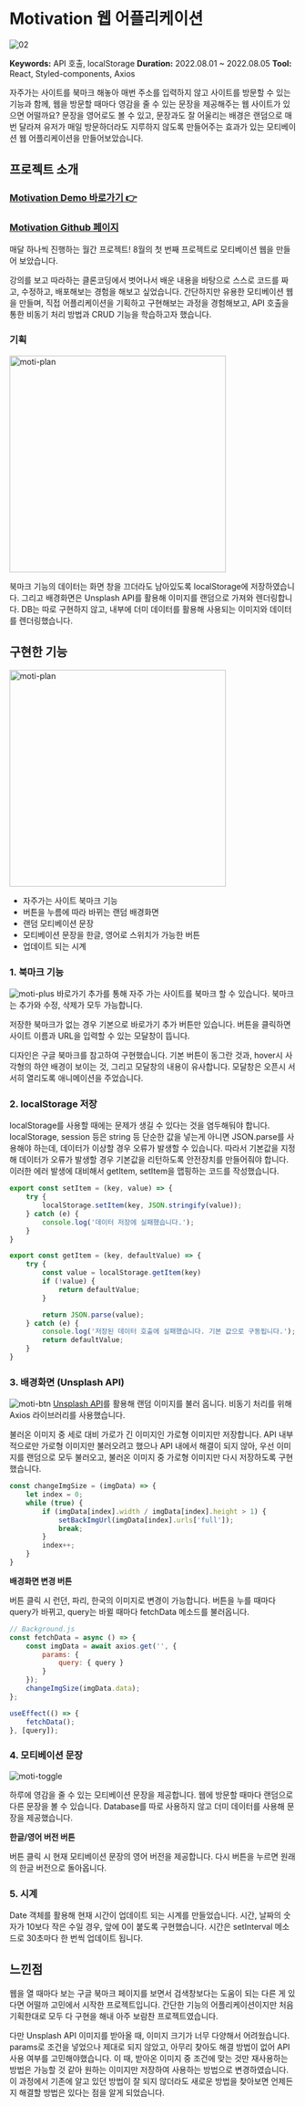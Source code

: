 # Motivation 웹 어플리케이션
![02](https://user-images.githubusercontent.com/107474891/193537039-84dde6b9-4588-47a0-ab3a-9c96fac2cfa7.jpg)

**Keywords:** API 호출, localStorage
**Duration:** 2022.08.01 ~ 2022.08.05
**Tool:** React, Styled-components, Axios

자주가는 사이트를 북마크 해놓아 매번 주소를 입력하지 않고 사이트를 방문할 수 있는 기능과 함께, 웹을 방문할 때마다 영감을 줄 수 있는 문장을 제공해주는 웹 사이트가 있으면 어떨까요? 문장을 영어로도 볼 수 있고, 문장과도 잘 어울리는 배경은 랜덤으로 매번 달라져 유저가 매일 방문하더라도 지루하지 않도록 만들어주는 효과가 있는 모티베이션 웹 어플리케이션을 만들어보았습니다.

## 프로젝트 소개

### **[Motivation Demo 바로가기 👉](https://robin3565.github.io/motivation-app/)**

### **[Motivation Github 페이지](https://github.com/robin3565/motivation-app/)**

매달 하나씩 진행하는 월간 프로젝트! 
8월의 첫 번째 프로젝트로 모티베이션 웹을 만들어 보았습니다.

강의를 보고 따라하는 클론코딩에서 벗어나서 배운 내용을 바탕으로 스스로 코드를 짜고, 수정하고, 배포해보는 경험을 해보고 싶었습니다. 간단하지만 유용한 모티베이션 웹을 만들며, 직접 어플리케이션을 기획하고 구현해보는 과정을 경험해보고, API 호출을 통한 비동기 처리 방법과 CRUD 기능을 학습하고자 했습니다.

### 기획
<img width="380" alt="moti-plan" src="https://user-images.githubusercontent.com/107474891/193537348-43185c73-6eee-43a1-8c40-b0df4d7beb04.PNG">

북마크 기능의 데이터는 화면 창을 끄더라도 남아있도록 localStorage에 저장하였습니다. 그리고 배경화면은 Unsplash API를 활용해 이미지를 랜덤으로 가져와 렌더링합니다. DB는 따로 구현하지 않고, 내부에 더미 데이터를 활용해 사용되는 이미지와 데이터를 렌더링했습니다.

## 구현한 기능
<img width="380" alt="moti-plan" src="https://user-images.githubusercontent.com/107474891/193537385-36190a9c-b2e2-4ea1-80d2-8d9fdcdf6fc3.jpg">

- 자주가는 사이트 북마크 기능
- 버튼을 누름에 따라 바뀌는 랜덤 배경화면
- 랜덤 모티베이션 문장
- 모티베이션 문장을 한글, 영어로 스위치가 가능한 버튼
- 업데이트 되는 시계

### 1. 북마크 기능
![moti-plus](https://user-images.githubusercontent.com/107474891/193537487-6b7f519a-7457-4614-adae-1d029bb82817.gif)
바로가기 추가를 통해 자주 가는 사이트를 북마크 할 수 있습니다. 북마크는 추가와 수정, 삭제가 모두 가능합니다.

저장한 북마크가 없는 경우 기본으로 바로가기 추가 버튼만 있습니다. 버튼을 클릭하면 사이트 이름과 URL을 입력할 수 있는 모달창이 뜹니다.

디자인은 구글 북마크를 참고하여 구현했습니다. 기본 버튼이 동그란 것과, hover시 사각형의 하얀 배경이 보이는 것, 그리고 모달창의 내용이 유사합니다. 모달창은 오픈시 서서히 열리도록 애니메이션을 주었습니다.

### 2. localStorage 저장

localStorage를 사용할 때에는 문제가 생길 수 있다는 것을 염두해둬야 합니다. localStorage, session 등은 string 등 단순한 값을 넣는게 아니면 JSON.parse를 사용해야 하는데, 데이터가 이상할 경우 오류가 발생할 수 있습니다. 따라서 기본값을 지정해 데이터가 오류가 발생할 경우 기본값을 리턴하도록 안전장치를 만들어줘야 합니다. 이러한 에러 발생에 대비해서 getItem, setItem을 맵핑하는 코드를 작성했습니다.

```jsx
export const setItem = (key, value) => {
    try {
        localStorage.setItem(key, JSON.stringify(value));
    } catch (e) {
        console.log('데이터 저장에 실패했습니다.');
    }
}

export const getItem = (key, defaultValue) => {
    try {
        const value = localStorage.getItem(key)
        if (!value) {
            return defaultValue;
        }

        return JSON.parse(value);
    } catch (e) {
        console.log('저장된 데이터 호출에 실패했습니다. 기본 값으로 구동됩니다.');
        return defaultValue;
    }
}
```

### 3. 배경화면 (Unsplash API)
![moti-btn](https://user-images.githubusercontent.com/107474891/193537530-5379dcca-43ec-4318-8c9a-77c1526573b9.gif)
[Unsplash API](https://unsplash.com/developers)를 활용해 랜덤 이미지를 불러 옵니다. 비동기 처리를 위해 Axios 라이브러리를 사용했습니다.

불러온 이미지 중 세로 대비 가로가 긴 이미지인 가로형 이미지만 저장합니다. API 내부적으로만 가로형 이미지만 불러오려고 했으나 API 내에서 해결이 되지 않아, 우선 이미지를 랜덤으로 모두 불러오고, 불러온 이미지 중 가로형 이미지만 다시 저장하도록 구현했습니다.

```jsx
const changeImgSize = (imgData) => {
    let index = 0;
    while (true) {
        if (imgData[index].width / imgData[index].height > 1) {
            setBackImgUrl(imgData[index].urls['full']);
            break;
        }
        index++;
    }
}
```

**배경화면 변경 버튼**

버튼 클릭 시 런던, 파리, 한국의 이미지로 변경이 가능합니다. 버튼을 누를 때마다 query가 바뀌고, query는 바뀔 때마다 fetchData 메소드를 불러옵니다.

```jsx
// Background.js
const fetchData = async () => {
    const imgData = await axios.get('', {
        params: {
            query: { query }
        }
    });
    changeImgSize(imgData.data);
};

useEffect(() => {
    fetchData();
}, [query]);
```

### 4. 모티베이션 문장
![moti-toggle](https://user-images.githubusercontent.com/107474891/193537577-ef05897b-f42a-4d84-b99b-991fcf195c97.gif)

하루에 영감을 줄 수 있는 모티베이션 문장을 제공합니다. 웹에 방문할 때마다 랜덤으로 다른 문장을 볼 수 있습니다. Database를 따로 사용하지 않고 더미 데이터를 사용해 문장을 제공했습니다.

**한글/영어 버전 버튼**

버튼 클릭 시 현재 모티베이션 문장의 영어 버전을 제공합니다. 다시 버튼을 누르면 원래의 한글 버전으로 돌아옵니다.

### 5. 시계

Date 객체를 활용해 현재 시간이 업데이트 되는 시계를 만들었습니다. 시간, 날짜의 숫자가 10보다 작은 수일 경우, 앞에 0이 붙도록 구현했습니다. 시간은 setInterval 메소드로 30초마다 한 번씩 업데이트 됩니다.

## 느낀점

웹을 열 때마다 보는 구글 북마크 페이지를 보면서 검색창보다는 도움이 되는 다른 게 있다면 어떨까 고민에서 시작한 프로젝트입니다. 간단한 기능의 어플리케이션이지만 처음 기획한대로 모두 다 구현을 해내 아주 보람찬 프로젝트였습니다.

다만 Unsplash API 이미지를 받아올 때, 이미지 크기가 너무 다양해서 어려웠습니다. params로 조건을 넣었으나 제대로 되지 않았고, 아무리 찾아도 해결 방법이 없어 API 사용 여부를 고민해야했습니다. 이 때, 받아온 이미지 중 조건에 맞는 것만 재사용하는 방법은 가능할 것 같아 원하는 이미지만 저장하여 사용하는 방법으로 변경하였습니다. 이 과정에서 기존에 알고 있던 방법이 잘 되지 않더라도 새로운 방법을 찾아보면 언제든지 해결할 방법은 있다는 점을 알게 되었습니다.
